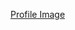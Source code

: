 [Profile Image](https://avatars2.githubusercontent.com/u/67368773?s=400&u=ecf5ec896d16ddb3de612a705633b68707cc6389&v=4)
